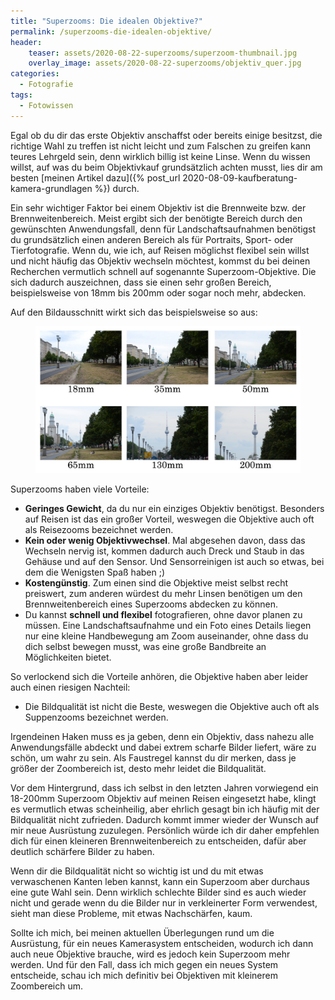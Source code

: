 ```yaml
---
title: "Superzooms: Die idealen Objektive?"
permalink: /superzooms-die-idealen-objektive/
header:
    teaser: assets/2020-08-22-superzooms/superzoom-thumbnail.jpg
    overlay_image: assets/2020-08-22-superzooms/objektiv_quer.jpg
categories:
  - Fotografie
tags:
  - Fotowissen
---
```


Egal ob du dir das erste Objektiv anschaffst oder bereits einige besitzst, die richtige Wahl zu treffen ist nicht leicht 
und zum Falschen zu greifen kann teures Lehrgeld sein, denn wirklich billig ist keine Linse. Wenn du wissen willst, 
auf was du beim Objektivkauf grundsätzlich achten musst, lies dir am besten [meinen Artikel dazu]({% post_url 2020-08-09-kaufberatung-kamera-grundlagen %}) durch.

Ein sehr wichtiger Faktor bei einem Objektiv ist die Brennweite bzw. der Brennweitenbereich. 
Meist ergibt sich der benötigte Bereich durch den gewünschten Anwendungsfall, 
denn für Landschaftsaufnahmen benötigst du grundsätzlich einen anderen Bereich als für Portraits, Sport- oder Tierfotografie. 
Wenn du, wie ich, auf Reisen möglichst flexibel sein willst und nicht häufig das Objektiv wechseln möchtest, 
kommst du bei deinen Recherchen vermutlich schnell auf sogenannte Superzoom-Objektive. 
Die sich dadurch auszeichnen, dass sie einen sehr großen Bereich, beispielsweise von 18mm bis 200mm oder sogar noch mehr, abdecken.

Auf den Bildausschnitt wirkt sich das beispielsweise so aus:
<figure>
  <img src="/assets/2020-08-22-superzooms/brennweiten.jpg">
</figure>


Superzooms haben viele Vorteile: 
- **Geringes Gewicht**, da du nur ein einziges Objektiv benötigst. Besonders auf Reisen ist das ein großer Vorteil, 
    weswegen die Objektive auch oft als Reisezooms bezeichnet werden.
- **Kein oder wenig Objektivwechsel**. Mal abgesehen davon, dass das Wechseln nervig ist, 
    kommen dadurch auch Dreck und Staub in das Gehäuse und auf den Sensor. 
    Und Sensorreinigen ist auch so etwas, bei dem die Wenigsten Spaß haben ;)
- **Kostengünstig**. Zum einen sind die Objektive meist selbst recht preiswert, 
    zum anderen würdest du mehr Linsen benötigen um den Brennweitenbereich eines Superzooms abdecken zu können.
- Du kannst **schnell und flexibel** fotografieren, ohne davor planen zu müssen. 
    Eine Landschaftsaufnahme und ein Foto eines Details liegen nur eine kleine Handbewegung am Zoom auseinander, 
    ohne dass du dich selbst bewegen musst, was eine große Bandbreite an Möglichkeiten bietet.

So verlockend sich die Vorteile anhören, die Objektive haben aber leider auch einen riesigen Nachteil:
- Die Bildqualität ist nicht die Beste, weswegen die Objektive auch oft als Suppenzooms bezeichnet werden. 

Irgendeinen Haken muss es ja geben, denn ein Objektiv, dass nahezu alle Anwendungsfälle abdeckt und 
dabei extrem scharfe Bilder liefert, wäre zu schön, um wahr zu sein. Als Faustregel kannst du dir merken, 
dass je größer der Zoombereich ist, desto mehr leidet die Bildqualität.

Vor dem Hintergrund, dass ich selbst in den letzten Jahren vorwiegend ein 18-200mm Superzoom Objektiv auf meinen Reisen eingesetzt habe, 
klingt es vermutlich etwas scheinheilig, aber ehrlich gesagt bin ich häufig mit der Bildqualität nicht zufrieden. 
Dadurch kommt immer wieder der Wunsch auf mir neue Ausrüstung zuzulegen. 
Persönlich würde ich dir daher empfehlen dich für einen kleineren Brennweitenbereich zu entscheiden, 
dafür aber deutlich schärfere Bilder zu haben.

Wenn dir die Bildqualität nicht so wichtig ist und du mit etwas verwaschenen Kanten leben kannst, 
kann ein Superzoom aber durchaus eine gute Wahl sein. Denn wirklich schlechte Bilder sind es auch wieder nicht 
und gerade wenn du die Bilder nur in verkleinerter Form verwendest, sieht man diese Probleme, mit etwas Nachschärfen, kaum.

Sollte ich mich, bei meinen aktuellen Überlegungen rund um die Ausrüstung, für ein neues Kamerasystem entscheiden, 
wodurch ich dann auch neue Objektive brauche, wird es jedoch kein Superzoom mehr werden. Und für den Fall, 
dass ich mich gegen ein neues System entscheide, schau ich mich definitiv bei Objektiven mit kleinerem Zoombereich um.
